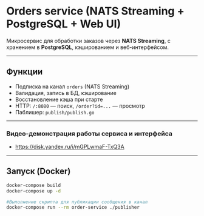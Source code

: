 # Orders service (NATS Streaming + PostgreSQL + Web UI)

Микросервис для обработки заказов через **NATS Streaming**, с хранением в **PostgreSQL**, кэшированием и веб-интерфейсом.

---

## Функции

- Подписка на канал `orders` (NATS Streaming)
- Валидация, запись в БД, кэширование
- Восстановление кэша при старте
- HTTP: `/:8080` — поиск, `/order?id=...` — просмотр
- Паблишер: `publish/publish.go`

---

### Видео-демонстрация работы сервиса и интерфейса

- https://disk.yandex.ru/i/mGPLwmaF-TxQ3A

---

## Запуск (Docker)

```bash
docker-compose build
docker-compose up -d

#Выполнение скрипта для публикации сообщения в канал
docker-compose run --rm order-service ./publisher
